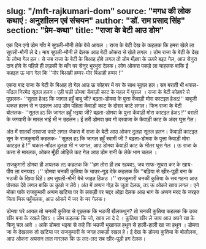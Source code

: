 slug: "/mft-rajkumari-dom"
source: "मगध की लोक कथाएं : अनुशाीलन एवं संचयन"
author: "डॉ. राम प्रसाद सिंह"
section: "प्रेम-कथा"
title: "राजा के बेटी आउ डोम"
---
एक दिन एगो डोम गाँव में सुपली-मौनी लेके बेचे आयल । राजा के बेटी देख के कहलक कि हमरा खेले ला सुपली-मौनी ले दे। माय सुपली-मौनी ले देलक आउ बेटी ओकरा से खेले लगल । डोम राजा के बेटी के देख के लोभा गेल हल। से जब राजा के बेटी के बिआह होवे लगल तो डोम मँड़वा के ऊपरे बइठ गेल, आउ सेनुरा दान होवे के पहिले ही लड़की के माँग पर सेनुर भुरभुरा देलक। लोग ओकरा पकड़े ला चाहलक बाकि ई कहइत ऊ भाग गेल कि ''मोर बिआही हम्मर-मोर बिआही हम्मर !'' 

एकरा बाद राजा के बेटी के बिआह हो गेल आउ ऊ कोहबर में वर के साथ सूतल हल। सब बराती भी थकल-माँदल निरमेद सूतल हलन। एही घड़ी डोमवा केंवाड़ी काट के महल में घुसल । राजा के बेटी कोहवरे से पूछलक- ''सुतल हेअऽ कि जागल हहुँ बाबू जी? बढ़ता-डोमवा के पुत्ता केंवाड़ी मोरा काटइत हेअऽ!'' बाबूजी थकल हलन से न उठलन आउ डोम पहिला केंवाड़ी काट के दोसर काटे लगल। फिन राजा के बेटी बोललक- ''सुतल हऽ कि जागल हहुँ भइया जी? बढ़ता-डोमवा के पुत्ता केंवाड़ी मोरा काटइत हेअऽ !'' बराती के जगवारी के मारल भाई भी न उठलन। ई तरी डोमवा छव गो दरवाजा के केंवाड़ी काट के अंदर घुस गेल।
 
अंत में सातवाँ दरवाजा काटे लगल जेकरा में राजा के बेटी आउ ओकर दुलहा सूतल हलन। केंवाड़ी काटइत सुन के राजकुमारी कहलक- ''सुतल हऽ कि जागल हहुँ स्वामी जी ? बढ़ता-डोमवा के पुत्ता केंवाड़ी मोरा काटइत हे !'' थकल-माँदल दुलहा भी न जागल, आउ डोमवा केंवाड़ी काट के भीतर घुस गेल । ऊ राजा के कत्ता से मारलक, ओकर मूँड़ी ओहिजे कट गेल आउ डोम रानी के लेके भाग चलल । 

राजकुमारी डोमवा ही अयलक तऽ कहलक कि ''हम तोरा ही तब रहबवऽ, जब साफ-सुथरा कर के खाय-पीय ला बनयवऽ ।'' डोमवा चनकी कुतिया के चाउर-गुड़ देके कहलक कि ''बढ़िया से खीर-पूड़ी बना के भउजी के खिया दिहें। हम सुपली-मौनी बेचे जाइत हिअउ ।'' राजकुमारी चनकी कुतिया के सब गहना आउ पोसाक देवे लगल बाकि ऊ कुछो न लेवे। अंत में अप्पन गोड़ के जूता देलक, तऽ ऊ ओकरे खाय लगल। एने मोका पाके राजकुमारी अप्पन खटिया पर के लकड़ी पर चद्दर ओढ़ा देलक आउ भाग के अप्पन मरद के जरइत चिता भिरू पहुँचलक, आउ ओकरे में जर के मर गेलक।
 
डोमवा घरे आयल तो चनकी कुतिया से पूछलक कि भउजी खैलकथुन? तो चनकी कुतिया कहलक कि उका खीर बना के रखले हिवऽ । डोम कहलक कि जो, खाय ला दे दे । कुतिया खीर ले जाय आउ अपने खा के फिनू चल आवे । आके डोमवा भइया से कहे कि भउजी भुखायल हथुन से हाली-हाली खा जा हथुन । डोमवा जा के देखलक तो खटिया पर राजकुमारी के जगह लकड़ी रखल हे। ई देख के डोमवा कुतिया के बोलौलक, आउ ओकरा अयसन लात मारलक कि ऊ लद-लद सब खीर-पूड़ी हग देलक।